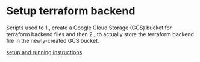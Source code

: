 # Setup terraform backend

Scripts used to 1., create a Google Cloud Storage (GCS) bucket for terraform backend files
and then 2., to actually store the terraform backend file in the newly-created GCS bucket. 

[setup and running instructions](../README.md)

